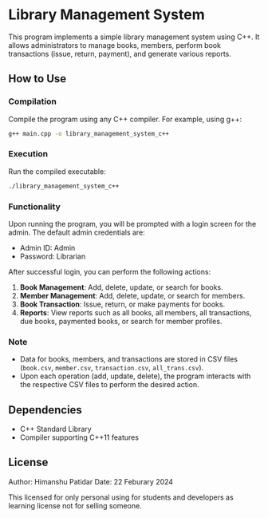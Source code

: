 # Library Management System

This program implements a simple library management system using C++. It allows administrators to manage books, members, perform book transactions (issue, return, payment), and generate various reports.

## How to Use

### Compilation
Compile the program using any C++ compiler. For example, using g++:

```bash
g++ main.cpp -o library_management_system_c++
```

### Execution
Run the compiled executable:

```bash
./library_management_system_c++
```

### Functionality
Upon running the program, you will be prompted with a login screen for the admin. The default admin credentials are:
- Admin ID: Admin
- Password: Librarian

After successful login, you can perform the following actions:

1. **Book Management**: Add, delete, update, or search for books.
2. **Member Management**: Add, delete, update, or search for members.
3. **Book Transaction**: Issue, return, or make payments for books.
4. **Reports**: View reports such as all books, all members, all transactions, due books, paymented books, or search for member profiles.

### Note
- Data for books, members, and transactions are stored in CSV files (`book.csv`, `member.csv`, `transaction.csv`, `all_trans.csv`).
- Upon each operation (add, update, delete), the program interacts with the respective CSV files to perform the desired action.

## Dependencies
- C++ Standard Library
- Compiler supporting C++11 features

## License
Author: Himanshu Patidar
Date: 22 Feburary 2024

This licensed for only personal using for students and developers as learning license not for selling someone.
